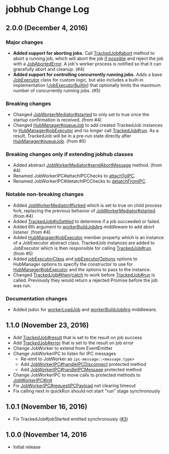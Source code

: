 # jobhub Change Log #

## 2.0.0 (December 4, 2016)

### Major changes

* __Added support for aborting jobs.__ Call [TrackedJob#abort](docs/api-protected/TrackedJob.md#TrackedJob+abort) method to abort a running job, which will
  abort the job [if possible](docs/api-protected/TrackedJob.md#TrackedJob+abort) and reject the job with a
  [JobAbortedError](docs/api-protected/JobAbortedError.md#JobAbortedError). A job's worker process is notified so that it can gracefully abort and cleanup. (#4)
* __Added support for controlling concurrently running jobs.__ Adds a base [JobExecutor](docs/api-protected/JobExecutor.md#JobExecutor) class for custom
  logic, but also includes a built-in implementation ([JobExecutorBuiltin](docs/api-protected/JobExecutorBuiltin.md#JobExecutorBuiltin)) that optionally limits the
  maximum number of concurrently running jobs. (#5)

### Breaking changes

* Changed [JobWorkerMediator#started](docs/api-protected/JobWorkerMediator.md#JobWorkerMediator+started) to only set to true once the startup confirmation is received. (from #4)
* Changed [HubManager#queueJob](docs/api-protected/HubManager.md#HubManager+queueJob) to add created TrackedJob instances to [HubManager#jobExecutor](docs/api-protected/HubManager.md#HubManager+jobExecutor)
  and no longer call [TrackedJob#run](docs/api-protected/TrackedJob.md#TrackedJob+run). As a result, TrackedJob will be in a pre-run state directly after
  [HubManager#queueJob](docs/api-protected/HubManager.md#HubManager+queueJob). (from #5)

### Breaking changes only if extending jobhub classes

* Added abstract [JobWorkerMediator#sendAbortMessage](docs/api-protected/JobWorkerMediator.md#JobWorkerMediator+sendAbortMessage) method. (from #4)
* Renamed JobWorkerIPC#attachIPCChecks to [attachToIPC](docs/api-protected/JobWorkerIPC.md#JobWorkerIPC+attachToIPC).
* Renamed JobWorkerIPC#detatchIPCChecks to [detatchFromIPC](docs/api-protected/JobWorkerIPC.md#JobWorkerIPC+detatchFromIPC).

### Notable non-breaking changes

* Added [JobWorkerMediator#forked](docs/api-protected/JobWorkerMediator.md#JobWorkerMediator+forked) which is set to true on child process fork,
  replacing the previous behavior of [JobWorkerMediator#started](docs/api-protected/JobWorkerMediator.md#JobWorkerMediator+started). (from #4)
* Added [TrackedJob#isSettled](docs/api-protected/TrackedJob.md#TrackedJob+isSettled) to determine if a job succeeded or failed.
* Added 6th argument to [workerBuildJobArg](docs/api-protected/middleware.md#workerBuildJobArg) middleware to add abort listener. (from #4)
* Added [HubManager#jobExecutor](docs/api-protected/HubManager.md#HubManager+jobExecutor) member property which is an instance of a JobExecutor abstract class.
  TrackedJob instances are added to JobExecutor which is then responsible for calling [TrackedJob#run](docs/api-protected/TrackedJob.md#TrackedJob+run). (from #5)
* Added [jobExecutorClass](docs/api-protected/HubManagerOptions.md#HubManagerOptions+jobExecutorClass) and
  [jobExecutorOptions](docs/api-protected/HubManagerOptions.md#HubManagerOptions+jobExecutorOptions) options to HubManager options
  to specify the constructor to use for
  [HubManager#jobExecutor](docs/api-protected/HubManager.md#HubManager+jobExecutor) and the options to pass to the instance.
* Changed [TrackedJob#then](docs/api-protected/TrackedJob.md#TrackedJob+then)/[catch](docs/api-protected/TrackedJob.md#TrackedJob+catch) to work before [TrackedJob#run](docs/api-protected/TrackedJob.md#TrackedJob+run) is called.
  Previously they would return a rejected Promise before the job was run.

### Documentation changes

* Added jsdoc for [workerLoadJob](docs/api-protected/middleware.md#workerLoadJob) and [workerBuildJobArg](docs/api-protected/middleware.md#workerBuildJobArg) middleware.

## 1.1.0 (November 23, 2016)

  * Add [TrackedJob#result](docs/api-protected/TrackedJob.md#TrackedJob+result) that is set to the result on job success
  * Add [TrackedJob#error](docs/api-protected/TrackedJob.md#TrackedJob+error) that is set to the result on job error
  * Change JobWorker to extend from EventEmitter
  * Change JobWorkerIPC to listen for IPC messages
    * Re-emit to JobWorker as `ipc-message::<message.type>`
    * Add [JobWorkerIPC#handleIPCDisconnect](docs/api-protected/JobWorkerIPC.md#JobWorkerIPC+handleIPCDisconnect) protected method
    * Add [JobWorkerIPC#handleIPCMessage](docs/api-protected/JobWorkerIPC.md#JobWorkerIPC+handleIPCMessage) protected method
  * Change JobWorkerIPC to move calls to protected methods to [JobWorkerIPC#init](docs/api-protected/JobWorkerIPC.md#JobWorkerIPC+init)
  * Fix [JobWorkerIPC#requestIPCPayload](docs/api-protected/JobWorkerIPC.md#JobWorkerIPC+requestIPCPayload) not clearing timeout
  * Fix calling next in quickRun should not start "run" stage synchronously

## 1.0.1 (November 16, 2016)

  * Fix TrackedJob#jobStarted emitted synchronously ([#3](https://github.com/amekkawi/jobhub/issues/3))

## 1.0.0 (November 14, 2016

  * Initial release
